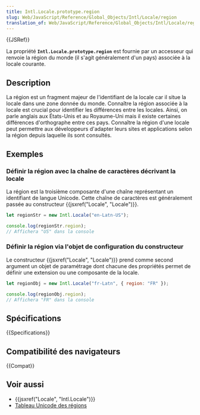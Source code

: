 ```yaml
---
title: Intl.Locale.prototype.region
slug: Web/JavaScript/Reference/Global_Objects/Intl/Locale/region
translation_of: Web/JavaScript/Reference/Global_Objects/Intl/Locale/region
---
```


{{JSRef}}

La propriété **`Intl.Locale.prototype.region`** est fournie par un accesseur qui renvoie la région du monde (il s'agit généralement d'un pays) associée à la locale courante.

## Description

La région est un fragment majeur de l'identifiant de la locale car il situe la locale dans une zone donnée du monde. Connaître la région associée à la locale est crucial pour identifier les différences entre les locales. Ainsi, on parle anglais aux États-Unis et au Royaume-Uni mais il existe certaines différences d'orthographe entre ces pays. Connaître la région d'une locale peut permettre aux développeurs d'adapter leurs sites et applications selon la région depuis laquelle ils sont consultés.

## Exemples

### Définir la région avec la chaîne de caractères décrivant la locale

La région est la troisième composante d'une chaîne représentant un identifiant de langue Unicode. Cette chaîne de caractères est généralement passée au constructeur {{jsxref("Locale", "Locale")}}.

```js
let regionStr = new Intl.Locale("en-Latn-US");

console.log(regionStr.region);
// Affichera "US" dans la console
```

### Définir la région via l'objet de configuration du constructeur

Le constructeur {{jsxref("Locale", "Locale")}} prend comme second argument un objet de paramétrage dont chacune des propriétés permet de définir une extension ou une composante de la locale.

```js
let regionObj = new Intl.Locale("fr-Latn", { region: "FR" });

console.log(regionObj.region);
// Affichera "FR" dans la console
```

## Spécifications

{{Specifications}}

## Compatibilité des navigateurs

{{Compat}}

## Voir aussi

- {{jsxref("Locale", "Intl.Locale")}}
- [Tableau Unicode des régions](https://www.unicode.org/cldr/charts/latest/supplemental/territory_containment_un_m_49.html)
